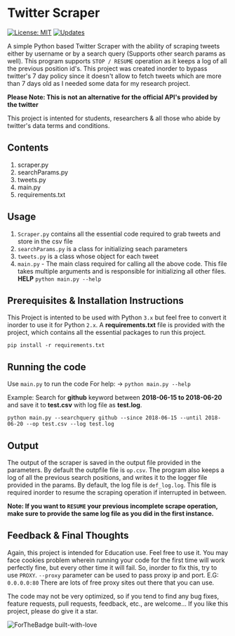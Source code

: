 # Twitter Scraper
[![License: MIT](https://img.shields.io/badge/License-MIT-yellow.svg)](https://opensource.org/licenses/MIT)
[![Updates](https://pyup.io/repos/github/source-nerd/twitter-scraper/shield.svg)](https://pyup.io/repos/github/source-nerd/twitter-scraper/)

A simple Python based Twitter Scraper with the ability of scraping tweets either by username or by a search query (Supports other search params as well). This program supports `STOP / RESUME` operation as it keeps a log of all the previous position id's. 
This project was created inorder to bypass twitter's 7 day policy since it doesn't allow to fetch tweets which are more than 7 days old as I needed some data for my research project. 

**Please Note: This is not an alternative for the official API's provided by the twitter**

This project is intented for students, researchers & all those who abide by twitter's data terms and conditions.

## Contents
1. scraper.py
2. searchParams.py
3. tweets.py
4. main.py
5. requirements.txt

## Usage
1. `Scraper.py` contains all the essential code required to grab tweets and store in the csv file
2. `searchParams.py` is a class for initializing seach parameters
3. `tweets.py` is a class whose object for each tweet
4. `main.py` - The main class required for calling all the above code. This file takes multiple arguments and is responsible for initializing all other files.
**HELP**
`python main.py --help`
 
## Prerequisites & Installation Instructions
This Project is intented to be used with Python `3.x` but feel free to convert it inorder to use it for Python `2.x`.
A **requirements.txt** file is provided with the project, which contains all the essential packages to run this project.
```
pip install -r requirements.txt
```

## Running the code
Use `main.py` to run the code
For help: -> `python main.py --help`

Example:
Search for **github** keyword between **2018-06-15 to 2018-06-20** and save it to **test.csv** with log file as **test.log**.
```
python main.py --searchquery github --since 2018-06-15 --until 2018-06-20 --op test.csv --log test.log
```

## Output
The output of the scraper is saved in the output file provided in the parameters. By default the outpfile file is `op.csv`.
The program also keeps a log of all the previous search positions, and writes it to the logger file provided in the params. By default, the log file is `def_log.log`. This file is required inorder to resume the scraping operation if interrupted in between.

**Note: If you want to `RESUME` your previous incomplete scrape operation, make sure to provide the same log file as you did in the first instance.**

## Feedback & Final Thoughts
Again, this project is intended for Education use. Feel free to use it. You may face cookies problem wherein running your code for the first time will work perfectly fine, but every other time it will fail. So, inorder to fix this, try to use `PROXY`. 
`--proxy` parameter can be used to pass proxy ip and port.
E.G: `0.0.0.0:80`
There are lots of free proxy sites out there that you can use.

The code may not be very optimized, so if you tend to find any bug fixes, feature requests, pull requests, feedback, etc., are welcome... If you like this project, please do give it a star.

![ForTheBadge built-with-love](http://ForTheBadge.com/images/badges/built-with-love.svg)
